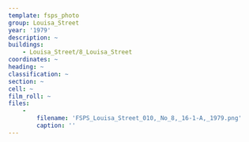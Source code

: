 ```yaml
---
template: fsps_photo
group: Louisa_Street
year: '1979'
description: ~
buildings:
    - Louisa_Street/8_Louisa_Street
coordinates: ~
heading: ~
classification: ~
section: ~
cell: ~
film_roll: ~
files:
    -
        filename: 'FSPS_Louisa_Street_010,_No_8,_16-1-A,_1979.png'
        caption: ''
---
```

